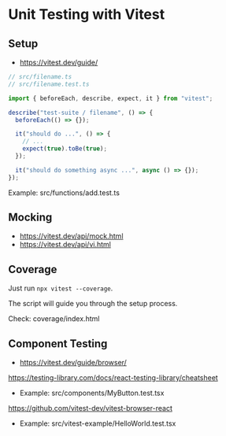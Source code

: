 # Unit Testing with Vitest

## Setup

- https://vitest.dev/guide/

```ts
// src/filename.ts
// src/filename.test.ts

import { beforeEach, describe, expect, it } from "vitest";

describe("test-suite / filename", () => {
  beforeEach(() => {});

  it("should do ...", () => {
    // ...
    expect(true).toBe(true);
  });

  it("should do something async ...", async () => {});
});
```

Example: src/functions/add.test.ts

## Mocking

- https://vitest.dev/api/mock.html
- https://vitest.dev/api/vi.html

## Coverage

Just run `npx vitest --coverage`.

The script will guide you through the setup process.

Check: coverage/index.html

## Component Testing

- https://vitest.dev/guide/browser/

https://testing-library.com/docs/react-testing-library/cheatsheet

- Example: src/components/MyButton.test.tsx

https://github.com/vitest-dev/vitest-browser-react

- Example: src/vitest-example/HelloWorld.test.tsx
